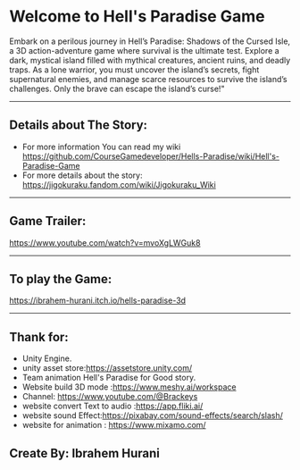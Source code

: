 # Welcome to Hell's Paradise Game
Embark on a perilous journey in Hell’s Paradise: Shadows of the Cursed Isle, a 3D action-adventure game where survival is the ultimate test. Explore a dark, mystical island filled with mythical creatures, ancient ruins, and deadly traps. As a lone warrior, you must uncover the island’s secrets, fight supernatural enemies, and manage scarce resources to survive the island’s challenges. Only the brave can escape the island’s curse!"

---
## Details about The Story:
* For more information You can read my wiki https://github.com/CourseGamedeveloper/Hells-Paradise/wiki/Hell's-Paradise-Game
* For more details about the story: https://jigokuraku.fandom.com/wiki/Jigokuraku_Wiki
---
## Game Trailer:
https://www.youtube.com/watch?v=mvoXgLWGuk8

---
## To play the Game:
https://ibrahem-hurani.itch.io/hells-paradise-3d

---
## Thank for:
* Unity Engine.
* unity asset store:https://assetstore.unity.com/
* Team animation Hell's Paradise for Good story.
* Website build 3D mode :https://www.meshy.ai/workspace
* Channel: https://www.youtube.com/@Brackeys
* website convert Text to audio :https://app.fliki.ai/
* website sound Effect:https://pixabay.com/sound-effects/search/slash/
* website for animation : https://www.mixamo.com/
## Create By: Ibrahem Hurani
